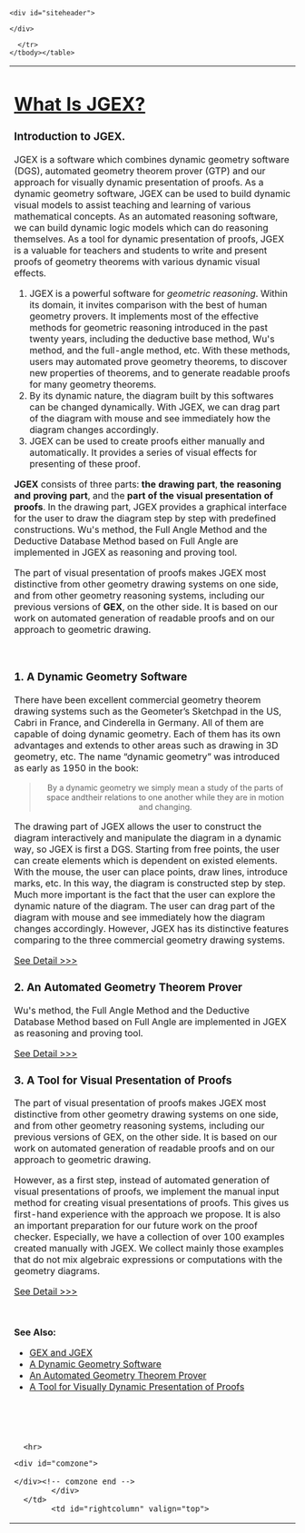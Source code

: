 
<!DOCTYPE html PUBLIC "-//W3C//DTD XHTML 1.0 Transitional//EN" "http://www.w3.org/TR/xhtml1/DTD/xhtml1-transitional.dtd">
<html><head>



<meta http-equiv="Content-Type" content="text/html; charset=utf-8">


<script type="text/javascript">
var tiki_cookie_jar = new Array();
tiki_cookie_jar = {
	};
</script>
<script type="text/javascript" src="lib/tiki-js.js"></script><title>JGEX Documentation : What Is JGEX?</title>


<link rel="StyleSheet" href="lib/1.css" type="text/css">
<link rel="StyleSheet" href="styles/cindydoc.css" type="text/css">









<link rel="alternate" type="application/xml" title="RSS Wiki"  >
<style type="text/css">
<!--
.STYLE1 {font-size: 14px}
-->
</style>
</head><body class="tiki_wiki">

<div id="overDiv" style="position: absolute; visibility: hidden; z-index: 1000;"></div>
<script type="text/javascript" language="JavaScript" src="what_is_jgex_files/overlib.js"></script>

	<div id="siteheader">


<div id="sitesearchbar"></div>

	</div>

<div id="tiki-main">
    <div id="tiki-mid">
  <table id="tiki-midtbl" border="0" cellpadding="0" cellspacing="0">
      <tbody><tr>
            <td id="centercolumn" valign="top"><div id="tiki-center">


<h1><a class="pagetitle" title="refresh" accesskey="2" href="http://doc.cinderella.de/tiki-index.php?page=What+Is+Cinderella%3F">What Is JGEX?</a></h1>

<div class="wikitopline"></div>

<div class="wikitext">
  <h3>Introduction to  JGEX.</h3>
  <p>JGEX  is a software which combines dynamic geometry software (DGS), automated  geometry theorem prover (GTP) and our approach for visually dynamic  presentation of proofs. As a dynamic geometry software, JGEX can be  used to build dynamic visual models to assist teaching and learning of  various mathematical concepts. As an automated reasoning software, we  can build dynamic logic models which can do reasoning themselves. As a  tool for dynamic presentation of proofs, JGEX is a valuable for  teachers and students to write and present proofs of geometry theorems  with various dynamic visual effects.</p>
  <ol>
    <li>JGEX is a powerful software for <em>geometric reasoning</em>.  Within its domain, it invites comparison with the best of human  geometry provers. It implements most of the effective methods for  geometric reasoning introduced in the past twenty years, including the  deductive base method, Wu's method, and the full-angle method, etc.  With these methods, users may automated prove geometry theorems, to  discover new properties of theorems, and to generate readable proofs  for many geometry theorems. </li>
    <li> By its dynamic  nature, the diagram built by this softwares can be changed dynamically.  With JGEX, we can drag part of the diagram with mouse and see  immediately how the diagram changes accordingly.</li>
    <li>JGEX  can be used to create proofs either manually and automatically. It  provides a series of visual effects for presenting of these proof.</li>
  </ol>
  <p><strong>JGEX</strong> consists of three parts: <strong>the drawing part</strong>, <strong>the reasoning and                proving part</strong>, and the <strong>part of the visual presentation of proofs</strong>. In                the drawing part, JGEX provides a graphical interface for the user                to draw the diagram step by step with predefined constructions. Wu's                method, the Full Angle Method and the Deductive Database Method                based on Full Angle are implemented in JGEX as  reasoning and                proving tool. </p>
  <p>The part of visual presentation of proofs makes JGEX most                distinctive from other geometry drawing systems on one side, and                from other geometry reasoning systems, including our previous                versions of <strong>GEX</strong>, on the other side. It is based on our work on                automated generation of readable proofs and on our approach to                geometric drawing.</p>
  <p>&nbsp;</p>
  <h3><strong>1. A Dynamic Geometry Software </strong> <a name="dgs" id="dgs"></a></h3>
  <p>There have been excellent commercial geometry theorem drawing systems such as the Geometer’s          Sketchpad in the US, Cabri in France, and Cinderella in Germany. All of them are          capable of doing dynamic geometry. Each of them has its own advantages and extends to other          areas such as drawing in 3D geometry, etc.          The name “dynamic geometry” was introduced as early as 1950 in the book:<br />
  </p>
  <blockquote>
    <p align="center" class="codelisting STYLE1">By a dynamic geometry we simply mean a study of the parts of space andtheir relations            to one another while they are in motion and changing.</p>
  </blockquote>
  <p> The drawing part of JGEX allows the user to construct the diagram interactively and manipulate          the diagram in a dynamic way, so JGEX is first a DGS. Starting from free points, the user can          create elements which is dependent on existed elements. With the mouse, the user can place points,          draw lines, introduce marks, etc. In this way, the diagram is constructed step by step. Much more          important is the fact that the user can explore the dynamic nature of the diagram. The user can drag           part of the diagram with mouse and see immediately how the diagram changes accordingly.          However, JGEX has its distinctive features comparing to the three commercial geometry drawing          systems.</p>
  <p><a href="dynamic_geometry_software.html">See Detail &gt;&gt;&gt;</a> </p>
  <h3>2. An Automated Geometry Theorem Prover <a name="gtp" id="gtp"></a></h3>
  <p>Wu's          method, the Full Angle Method and the Deductive Database Method          based on Full Angle are implemented in JGEX as  reasoning and          proving tool.</p>
  <p><a href="automated_theorem_prover.html">See Detail &gt;&gt;&gt; </a></p>
  <h3>3. A Tool for Visual Presentation of Proofs <a name="vpp" id="vpp"></a></h3>
  <p>The part of visual presentation of proofs makes JGEX most           distinctive from other geometry drawing systems on one side, and           from other geometry reasoning systems, including our previous          versions of GEX, on the other side. It is based on our work on          automated generation of readable proofs and on our approach to          geometric drawing.</p>
  <p>However,  as a first step, instead of automated generation of visual  presentations of proofs, we implement the manual input method for  creating visual presentations of proofs. This gives us first-hand  experience with the approach we propose. It is also an important  preparation for our future work on the proof checker. Especially, we  have a collection of over 100 examples created manually with JGEX. We  collect mainly those examples that do not mix algebraic expressions or  computations with the geometry diagrams.</p>
  <p><a href="dynamic_presentation_of_proofs.html">See Detail &gt;&gt;&gt; </a></p>
  <p>&nbsp;</p>
  <p><strong>See Also: </strong></p>
  <ul>
    <li><a title="no description" href='gex_jgex.html' class='wiki'>GEX and JGEX </a></li>
    <li> <a title="no description" href='dynamic_geometry_software.html' class='wiki'>A Dynamic Geometry Software</a></li>
    <li> <a title="no description" href='automated_theorem_prover.html' class='wiki'>An Automated
      Geometry Theorem Prover</a></li>
    <li> <a title="no description" href='dynamic_presentation_of_proofs.html' class='wiki'>A  Tool for  Visually Dynamic
      Presentation of Proofs</a></li>
  </ul>
  <p>&nbsp;</p>
</div>


<p class="editdate">&nbsp;</p>

      <hr>
<div id="page-bar"></div>




    <div id="comzone">

    </div><!-- comzone end -->
            </div>
      </td>
            <td id="rightcolumn" valign="top">


<!-- no perm --></td>
      </tr>
    </tbody></table>
  </div>
  </div>


</body></html>
